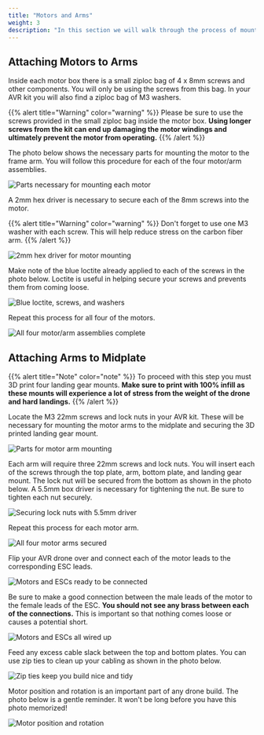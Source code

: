 ```yaml
---
title: "Motors and Arms"
weight: 3
description: "In this section we will walk through the process of mounting the drone motors to the arms of the frame"
---
```


## Attaching Motors to Arms

Inside each motor box there is a small ziploc bag of 4 x 8mm screws and other components. You will only be using the screws from this bag. In your AVR kit you will also find a ziploc bag of M3 washers.

{{% alert title="Warning" color="warning" %}}
Please be sure to use the screws provided in the small ziploc bag inside the motor box. **Using longer screws from the kit can end up damaging the motor windings and ultimately prevent the motor from operating.**
{{% /alert %}}

The photo below shows the necessary parts for mounting the motor to the frame arm. You will follow this procedure for each of the four motor/arm assemblies.

![Parts necessary for mounting each motor](motor_arm_assembly_1.jpg)

A 2mm hex driver is necessary to secure each of the 8mm screws into the motor.

{{% alert title="Warning" color="warning" %}}
Don't forget to use one M3 washer with each screw. This will help reduce stress on the carbon fiber arm.
{{% /alert %}}

![2mm hex driver for motor mounting](motor_arm_assembly_2.jpg)

Make note of the blue loctite already applied to each of the screws in the photo below. Loctite is useful in helping secure your screws and prevents them from coming loose.

![Blue loctite, screws, and washers](motor_arm_assembly_3.jpg)

Repeat this process for all four of the motors.

![All four motor/arm assemblies complete](motor_arm_assembly_complete.jpg)

## Attaching Arms to Midplate

{{% alert title="Note" color="note" %}}
To proceed with this step you must 3D print four landing gear mounts. **Make sure to print with 100% infill as these mounts will experience a lot of stress from the weight of the drone and hard landings.**
{{% /alert %}}

Locate the M3 22mm screws and lock nuts in your AVR kit. These will be necessary for mounting the motor arms to the midplate and securing the 3D printed landing gear mount.

![Parts for motor arm mounting](motor_arm_midplate_1.jpg)

Each arm will require three 22mm screws and lock nuts. You will insert each of the screws through the top plate, arm, bottom plate, and landing gear mount. The lock nut will be secured from the bottom as shown in the photo below. A 5.5mm box driver is necessary for tightening the nut. Be sure to tighten each nut securely.

![Securing lock nuts with 5.5mm driver](motor_arm_midplate_2.jpg)

Repeat this process for each motor arm.

![All four motor arms secured](motor_arm_midplate_3.jpg)

Flip your AVR drone over and connect each of the motor leads to the corresponding ESC leads.

![Motors and ESCs ready to be connected](motor_arm_midplate_4.jpg)

Be sure to make a good connection between the male leads of the motor to the female leads of the ESC. **You should not see any brass between each of the connections.** This is important so that nothing comes loose or causes a potential short.

![Motors and ESCs all wired up](motor_arm_midplate_5.jpg)

Feed any excess cable slack between the top and bottom plates. You can use zip ties to clean up your cabling as shown in the photo below.

![Zip ties keep you build nice and tidy](motor_arm_midplate_6.jpg)

Motor position and rotation is an important part of any drone build. The photo below is a gentle reminder. It won't be long before you have this photo memorized!

![Motor position and rotation](motor_arm_midplate_7.jpg)
